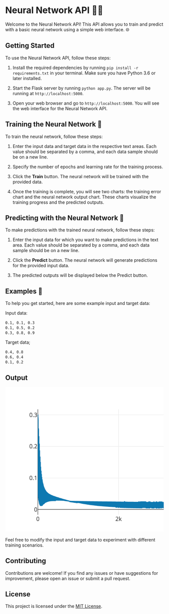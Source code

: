 # Neural Network API 🧠🤖

Welcome to the Neural Network API! This API allows you to train and predict with a basic neural network using a simple web interface. 🌐

## Getting Started

To use the Neural Network API, follow these steps:

1. Install the required dependencies by running `pip install -r requirements.txt` in your terminal. Make sure you have Python 3.6 or later installed.

2. Start the Flask server by running `python app.py`. The server will be running at `http://localhost:5000`.

3. Open your web browser and go to `http://localhost:5000`. You will see the web interface for the Neural Network API.

## Training the Neural Network 🚀

To train the neural network, follow these steps:

1. Enter the input data and target data in the respective text areas. Each value should be separated by a comma, and each data sample should be on a new line.

2. Specify the number of epochs and learning rate for the training process.

3. Click the **Train** button. The neural network will be trained with the provided data.

4. Once the training is complete, you will see two charts: the training error chart and the neural network output chart. These charts visualize the training progress and the predicted outputs.

## Predicting with the Neural Network 🔮

To make predictions with the trained neural network, follow these steps:

1. Enter the input data for which you want to make predictions in the text area. Each value should be separated by a comma, and each data sample should be on a new line.

2. Click the **Predict** button. The neural network will generate predictions for the provided input data.

3. The predicted outputs will be displayed below the Predict button.

## Examples 🌟

To help you get started, here are some example input and target data:

Input data:

```csv
0.1, 0.1, 0.3
0.1, 0.5, 0.2
0.3, 0.8, 0.9
```

Target data;

```csv
0.4, 0.8
0.6, 0.4
0.1, 0.2
```

## Output
![img1](imgs/img1.png)

Feel free to modify the input and target data to experiment with different training scenarios.

## Contributing

Contributions are welcome! If you find any issues or have suggestions for improvement, please open an issue or submit a pull request.

## License

This project is licensed under the [MIT License](LICENSE).

